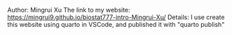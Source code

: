 Author: Mingrui Xu
The link to my website: https://mingrui9.github.io/biostat777-intro-Mingrui-Xu/
Details: I use create this website using quarto in VSCode, and published it with "quarto publish"
